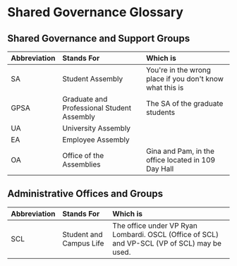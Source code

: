 # Shared Governance Glossary

## Shared Governance and Support Groups

| Abbreviation | Stands For | Which is |
| :--- | :--- | :--- |
| SA | Student Assembly | You're in the wrong place if you don't know what this is |
| GPSA | Graduate and Professional Student Assembly | The SA of the graduate students |
| UA | University Assembly |  |
| EA | Employee Assembly |  |
| OA | Office of the Assemblies | Gina and Pam, in the office located in 109 Day Hall |

## Administrative Offices and Groups

| Abbreviation | Stands For | Which is |
| :--- | :--- | :--- |
| SCL | Student and Campus Life | The office under VP Ryan Lombardi. OSCL \(Office of SCL\) and VP-SCL \(VP of SCL\) may be used. |



